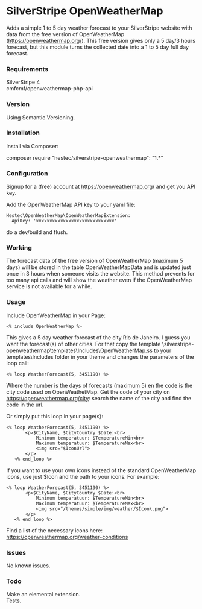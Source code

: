 # SilverStripe OpenWeatherMap #

Adds a simple 1 to 5 day weather forecast to your SilverStripe website with data from the free version of OpenWeatherMap (https://openweathermap.org/).
This free version gives only a 5 day/3 hours forecast, but this module turns the collected date into a 1 to 5 day full day forecast.

### Requirements ###

SilverStripe 4<br>
cmfcmf/openweathermap-php-api

### Version ###

Using Semantic Versioning.

### Installation ###

Install via Composer:

composer require "hestec/silverstripe-openweathermap": "1.*"

### Configuration ###

Signup for a (free) account at https://openweathermap.org/ and get you API key.

Add the OpenWeatherMap API key to your yaml file:
```
Hestec\OpenWeatherMap\OpenWeatherMapExtension:
  ApiKey: 'xxxxxxxxxxxxxxxxxxxxxxxxxxxxx'
  ```

do a dev/build and flush.

### Working ###

The forecast data of the free version of OpenWeatherMap (maximum 5 days) will be stored in the table OpenWeatherMapData and is updated just once in 3 hours when someone visits the website. This method prevents for too many api calls and will show the weather even if the OpenWeatherMap service is not available for a while.

### Usage ###

Include OpenWeatherMap in your Page:
```
<% include OpenWeatherMap %>
  ```
This gives a 5 day weather forecast of the city Rio de Janeiro. I guess you want the forecast(s) of other cities. For that copy the template \silverstripe-openweathermap\templates\Includes\OpenWeatherMap.ss to your templates\Includes folder in your theme and changes the parameters of the loop call:
```
<% loop WeatherForecast(5, 3451190) %>
  ```
  Where the number is the days of forecasts (maximum 5) en the code is the city code used on OpenWeathetMap. Get the code of your city on https://openweathermap.org/city: search the name of the city and find the code in the url.
 
Or simply put this loop in your page(s):
```
<% loop WeatherForecast(5, 3451190) %>
       <p>$CityName, $CityCountry $Date:<br>
           Minimum temperatuur: $TemperatureMin<br>
           Maximum temperatuur: $TemperatureMax<br>
           <img src="$IconUrl">
       </p>
   <% end_loop %>
   ```

If you want to use your own icons instead of the standard OpenWeatherMap icons, use just $Icon and the path to your icons. For example:
```
<% loop WeatherForecast(5, 3451190) %>
       <p>$CityName, $CityCountry $Date:<br>
           Minimum temperatuur: $TemperatureMin<br>
           Maximum temperatuur: $TemperatureMax<br>
           <img src="/themes/simple/img/weather/$Icon\.png">
       </p>
   <% end_loop %>
   ```
   Find a list of the necessary icons here: https://openweathermap.org/weather-conditions

### Issues ###

No known issues.

### Todo ###

Make an elemental extension.<br>
Tests.
